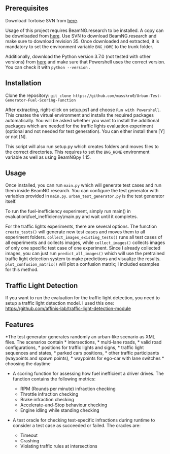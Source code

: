 ## Prerequisites
Download Tortoise SVN from [here](https://tortoisesvn.net/downloads.de.html).

Usage of this project requires BeamNG.research to be installed. A copy can be downloaded from
[here](https://beamng.gmbh/research/). Use SVN to download BeamNG.research and make sure to download 
revision 35. Once downloaded and extracted, it is mandatory to set the environment variable
`BNG_HOME` to the trunk folder.

Additionally, download the Python version 3.7.0 (not tested with other versions) from
[here](https://www.python.org/downloads/release/python-370/) and make sure that Powershell uses the correct version.
You can check it with `python --version` .

## Installation
Clone the repository: `git clone https://github.com/masskro0/Urban-Test-Generator-Fuel-Scoring-Function`

After extracting, right-click on setup.ps1 and choose `Run with Powershell`. This creates the virtual environment and installs the
required packages automatically. You will be asked whether you want to install the additional packages which are needed
for the traffic lights evaluation experiment (optional and not needed for test generation). You can either install them [Y] or not [N].

This script will also run setup.py which creates folders and moves files to the correct directories. This requires to
set the `BNG_HOME` environment variable as well as using BeamNGpy 1.15.

## Usage

Once installed, you can run `main.py` which will generate test cases and run them inside BeamNG.research. You can
configure the test generator with variables provided in `main.py`. `urban_test_generator.py` is the test generator
itself.

To run the fuel-inefficiency experiment, simply run main() in evaluation\fuel_inefficiency\main.py and wait until it
completes.

For the traffic lights experiments, there are several options. The function `create_tests()` will generate new test
cases and moves them to all experiment folders. `collect_images_existing_tests()` runs all test cases of all
experiments and collects images, while `collect_images()` collects images of only one specific test case of one
experiment. Since I already collected images, you can just run `predict_all_images()` which will use the pretrained
traffic light detection system to make predictions and visualize the results. `plot_confusion_matrix()` will plot a
confusion matrix; I included examples for this method.

## Traffic Light Detection
If you want to run the evaluation for the traffic light detection, you need to setup a traffic light detection model.
I used this one: https://github.com/affinis-lab/traffic-light-detection-module

## Features
*The test generator generates randomly an urban-like scenario as XML files. The scenarios contain
	* intersections,
	* multi-lane roads,
	* valid road configurations,
	* positions for traffic lights and signs,
	* traffic light sequences and states,
	* parked cars positions,
	* other traffic participants (waypoints and spawn points),
	* waypoints for ego-car with lane switches
	* choosing the daytime

* A scoring function for assessing how fuel inefficient a driver drives. The function contains the following metrics:
	* RPM (Rounds per minute) infraction checking
	* Throttle infraction checking
	* Brake infraction checking
	* Accelerate-and-Stop behaviour checking
	* Engine idling while standing checking
	
* A test oracle for checking test-specific infractions during runtime to consider a test case as succeeded or failed. The oracles are:
	* Timeout
	* Crashing
	* Violating traffic rules at intersections